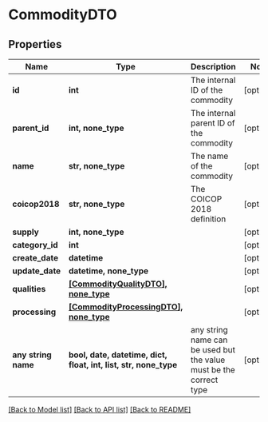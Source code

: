 # CommodityDTO


## Properties
Name | Type | Description | Notes
------------ | ------------- | ------------- | -------------
**id** | **int** | The internal ID of the commodity | [optional] 
**parent_id** | **int, none_type** | The internal parent ID of the commodity | [optional] 
**name** | **str, none_type** | The name of the commodity | [optional] 
**coicop2018** | **str, none_type** | The COICOP 2018 definition | [optional] 
**supply** | **int, none_type** |  | [optional] 
**category_id** | **int** |  | [optional] 
**create_date** | **datetime** |  | [optional] 
**update_date** | **datetime, none_type** |  | [optional] 
**qualities** | [**[CommodityQualityDTO], none_type**](CommodityQualityDTO.md) |  | [optional] 
**processing** | [**[CommodityProcessingDTO], none_type**](CommodityProcessingDTO.md) |  | [optional] 
**any string name** | **bool, date, datetime, dict, float, int, list, str, none_type** | any string name can be used but the value must be the correct type | [optional]

[[Back to Model list]](../README.md#documentation-for-models) [[Back to API list]](../README.md#documentation-for-api-endpoints) [[Back to README]](../README.md)


